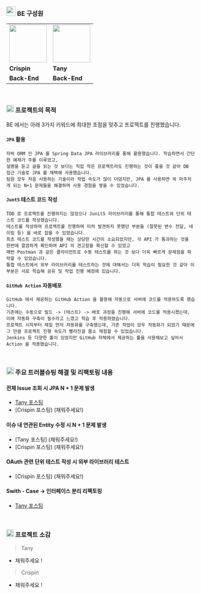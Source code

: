 ### <img height="25px" src="https://user-images.githubusercontent.com/78953393/202858325-2895d601-1043-4921-91b6-6238eefa7f84.png" /> BE 구성원

<table>
  <tr>
    <td>
        <a href="https://github.com/crispindeity">
            <img src="https://user-images.githubusercontent.com/78953393/202717705-6905f508-5153-454e-b623-5af3e279e3b5.jpeg" width="100" height="100" />
        </a>
    </td>
    <td>
        <a href="https://github.com/juni8453">
            <img src="https://user-images.githubusercontent.com/78953393/202717589-416e8ada-2cf1-49ed-8bc4-86f6a0258e9b.jpeg" width="100" height="100" />
        </a>
    </td>
  </tr>
  <tr>
    <td><b>Crispin</b></td>
    <td><b>Tany</b></td>
  </tr>
  <tr>
    <td><b>Back-End</b></td>
    <td><b>Back-End</b></td>
  </tr>

</table>

<br>

### <img height="20px" src="https://user-images.githubusercontent.com/78953393/202724902-5c0e2787-eb17-45e0-9faa-a119d4eeaa5b.png" /> 프로젝트의 목적
BE 에서는 아래 3가지 키워드에 최대한 초점을 맞추고 프로젝트를 진행했습니다.
#### `JPA` 활용
```text
자바 ORM 인 JPA 를 Spring Data JPA 라이브러리를 통해 활용했습니다. 학습하면서 간단한 예제가 주를 이루었고, 
설명을 듣고 글을 읽는 것 보다는 직접 작은 프로젝트라도 진행하는 것이 좋을 것 같아 DB 접근 기술로 JPA 를 채택해 사용했습니다. 
팀원 모두 처음 사용하는 기술이라 작업 속도가 많이 더뎠지만, JPA 를 사용하면 꼭 마주치게 되는 N+1 문제들을 해결하며 사용 경험을 쌓을 수 있었습니다.
```

#### `Junt5` 테스트 코드 작성
```text
TDD 로 프로젝트를 진행하지는 않았으나 Junit5 라이브러리를 통해 통합 테스트와 단위 테스트 코드를 작성했습니다.
테스트를 작성하며 프로젝트를 진행하며 미처 발견하지 못했던 부분들 (잘못된 변수 전달, 네이밍 등) 을 바로 잡을 수 있었습니다.
최초 테스트 코드를 작성했을 때는 상당한 시간이 소요되었지만, 각 API 가 통과하는 것을 한번에 깔끔하게 확인하며 API 의 견고함을 확신할 수 있었고
매번 Postman 과 같은 클라이언트로 수동 테스트를 하는 것 보다 더욱 빠르게 문제점을 파악할 수 있었습니다. 
통합 테스트에서 외부 라이브러리를 테스트하는 것에 대해서는 더욱 학습이 필요한 것 같아 이 부분은 서로 학습해 공유 및 작업 진행 예정에 있습니다.
```

#### `GitHub Action` 자동배포
```text
GitHub 에서 제공하는 GitHub Action 을 활용해 자동으로 서버에 코드를 적용하도록 했습니다.
기존에는 수동으로 빌드 -> (테스트) -> 배포 과정을 진행해 서버에 코드를 적용시켰는데, 이에 자동화 구축이 필수라고 느꼈고 학습 후 적용하였습니다.
프로젝트 시작부터 제일 먼저 자동화를 구축했는데, 기존 작업이 모두 자동화가 되었기 때문에 그 만큼 프로젝트 진행 속도가 빨라진걸 몸소 체험할 수 있었습니다.
Jenkins 등 다양한 툴이 있었지만 GitHub 자체에서 제공하는 툴을 사용해보고 싶어서 Action 을 적용했습니다.
```

<br>

### <img height="20px" src="https://user-images.githubusercontent.com/78953393/202724902-5c0e2787-eb17-45e0-9faa-a119d4eeaa5b.png" /> 주요 트러블슈팅 해결 및 리팩토링 내용

#### 전체 Issue 조회 시 JPA N + 1 문제 발생
- [Tany 포스팅](https://jeonboard.tistory.com/129)
- [Crispin 포스팅) (채워주세요!) 

#### 이슈 내 연관된 Entity 수정 시 N + 1 문제 발생
- [Tany 포스팅] (채워주세요!)
- [Crispin 포스팅) (채워주세요!) 

#### OAuth 관련 단위 테스트 작성 시 외부 라이브러리 테스트
- [Crispin 포스팅) (채워주세요!) 

#### Swith - Case -> 인터페이스 분리 리팩토링
- [Tany 포스팅](https://jeonboard.tistory.com/131)

<br>

### <img height="20px" src="https://user-images.githubusercontent.com/78953393/202724902-5c0e2787-eb17-45e0-9faa-a119d4eeaa5b.png" /> 프로젝트 소감

> Tany <br>
- 채워주세요 !

> Crispin <br>
- 채워주세요 !
